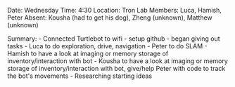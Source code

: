 Date: Wednesday
Time: 4:30 
Location: Tron Lab
Members: Luca, Hamish, Peter
Absent: Kousha (had to get his dog), Zheng (unknown), Matthew (unknown)

Summary:
    - Connected Turtlebot to wifi
    - setup github
    - began giving out tasks
        - Luca to do exploration, drive, navigation
        - Peter to do SLAM
        - Hamish to have a look at imaging or memory storage of inventory/interaction with bot
        - Kousha to have a look at imaging or memory storage of inventory/interaction with bot, give/help Peter with code to track the bot's movements
    - Researching starting ideas
    
